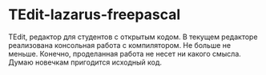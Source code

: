 TEdit-lazarus-freepascal
========================

TEdit, редактор для студентов с открытым кодом. В текущем редакторе реализована консольная работа с компилятором. Не больше не меньше. 
Конечно, проделанная работа не несет ни какого смысла. Думаю новечкам пригодится исходный код.